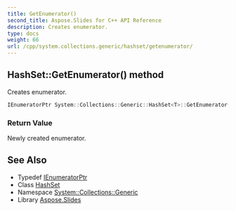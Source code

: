 ```yaml
---
title: GetEnumerator()
second_title: Aspose.Slides for C++ API Reference
description: Creates enumerator.
type: docs
weight: 66
url: /cpp/system.collections.generic/hashset/getenumerator/
---
```

## HashSet::GetEnumerator() method


Creates enumerator.

```cpp
IEnumeratorPtr System::Collections::Generic::HashSet<T>::GetEnumerator() override
```


### Return Value

Newly created enumerator.

## See Also

* Typedef [IEnumeratorPtr](./ienumeratorptr/)
* Class [HashSet](./)
* Namespace [System::Collections::Generic](../)
* Library [Aspose.Slides](../../)